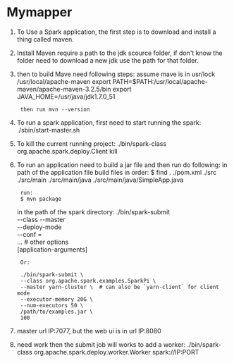 # Mymapper
1. To Use a Spark application, the first step is to download and install a thing called maven.
2. Install Maven require a path to the jdk scource folder, if don't know the folder need to download a new jdk use the path for that folder.
3. then to build Mave need following steps:
		assume mave is in usr/lock
		/usr/local/apache-maven
		export PATH=$PATH:/usr/local/apache-maven/apache-maven-3.2.5/bin
		export JAVA_HOME=/usr/java/jdk1.7.0_51

		then run mvn --version
4. To run a spark application, first need to start running the spark:
		./sbin/start-master.sh
5. To kill the current running project:
		./bin/spark-class org.apache.spark.deploy.Client kill <master url> <driver ID>
6. To run an application need to build a jar file and then run do following:
	in path of the application file build files in order:
		$ find .
		./pom.xml
		./src
		./src/main
		./src/main/java
		./src/main/java/SimpleApp.java

		run:
		$ mvn package

	in the path of the spark directory:
		./bin/spark-submit \
		--class <main-class>
		--master <master-url> \
		--deploy-mode <deploy-mode> \
		--conf <key>=<value> \
		... # other options
		<application-jar> \
		[application-arguments]

		Or:

		./bin/spark-submit \
		--class org.apache.spark.examples.SparkPi \
		--master yarn-cluster \  # can also be `yarn-client` for client mode
		--executor-memory 20G \
		--num-executors 50 \
		/path/to/examples.jar \
		100
7. master url IP:7077, but the web ui is in url IP:8080
8. need work then the submit job will works to add a worker:
		./bin/spark-class org.apache.spark.deploy.worker.Worker spark://IP:PORT
	

